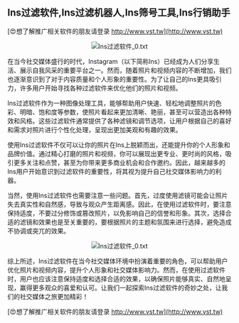## **Ins过滤软件,Ins过滤机器人,Ins筛号工具,Ins行销助手**

[😍想了解推广相关软件的朋友请登录 http://www.vst.tw](http://www.vst.tw)

 <center><img src="https://vst.tw/MP4/tuiguang/png/2.png" alt="Ins过滤软件_0.txt"></center>

在当今社交媒体盛行的时代，Instagram（以下简称Ins）已经成为人们分享生活、展示自我风采的重要平台之一。然而，随着照片和视频内容的不断增加，我们也逐渐意识到了对于内容质量和个人形象的重要性。为了让自己的Ins更具吸引力，许多用户开始寻找各种过滤软件来优化他们的照片和视频。

Ins过滤软件作为一种图像处理工具，能够帮助用户快速、轻松地调整照片的色彩、明暗、饱和度等参数，使照片看起来更加清晰、艳丽，甚至可以营造出各种特效和风格。这些过滤软件通常提供了各种滤镜和调节选项，让用户根据自己的喜好和需求对照片进行个性化处理，呈现出更加美观和有趣的效果。

使用Ins过滤软件不仅可以让你的照片在Ins上脱颖而出，还能提升你的个人形象和品牌价值。通过精心打磨的照片和视频，你可以展现出更专业、更时尚的风格，吸引更多关注和点赞，甚至为你带来更多商业机会和合作邀约。因此，越来越多的Ins用户开始意识到过滤软件的重要性，将其视为提升自己社交媒体影响力的利器。

当然，使用Ins过滤软件也需要注意一些问题。首先，过度使用滤镜可能会让照片失去真实性和自然感，导致与观众产生距离感。因此，在使用过滤软件时，要注意保持适度，不要过分修饰或篡改照片，以免影响自己的信誉和形象。其次，选择合适的滤镜和效果也是至关重要的，要根据照片的主题和氛围来进行选择，避免造成不协调或突兀的效果。

 <center><img src="https://vst.tw/MP4/tuiguang/png/6.png" alt="Ins过滤软件_0.txt"></center>

综上所述，Ins过滤软件在当今社交媒体环境中扮演着重要的角色，可以帮助用户优化照片和视频内容，提升个人形象和社交媒体影响力。然而，在使用过滤软件时，用户也应该注意保持适度和选择合适的效果，以确保照片能够真实、自然地呈现，赢得更多观众的喜爱和认可。让我们一起探索Ins过滤软件的奇妙之处，让我们的社交媒体之旅更加精彩！

[😍想了解推广相关软件的朋友请登录 http://www.vst.tw](http://www.vst.tw)



